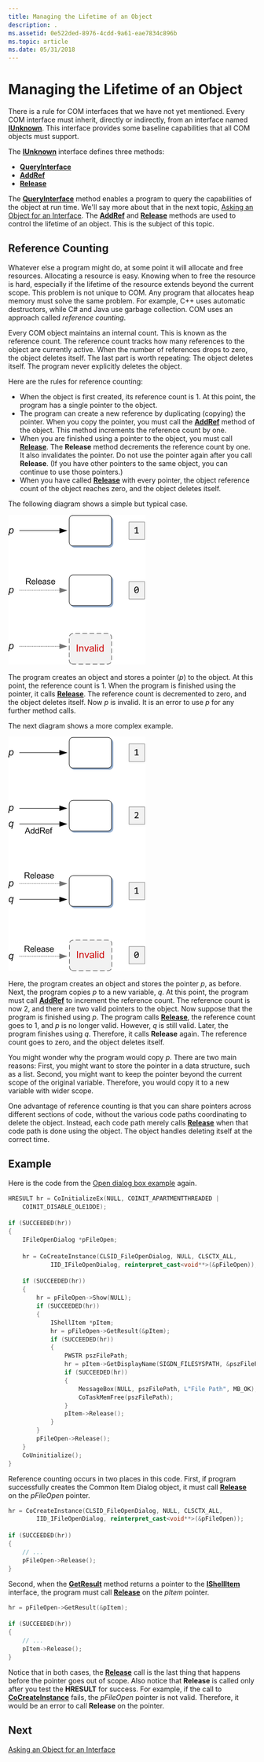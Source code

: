 ```yaml
---
title: Managing the Lifetime of an Object
description: .
ms.assetid: 0e522ded-8976-4cdd-9a61-eae7834c896b
ms.topic: article
ms.date: 05/31/2018
---
```


# Managing the Lifetime of an Object

There is a rule for COM interfaces that we have not yet mentioned. Every COM interface must inherit, directly or indirectly, from an interface named [**IUnknown**](https://docs.microsoft.com/windows/desktop/api/unknwn/nn-unknwn-iunknown). This interface provides some baseline capabilities that all COM objects must support.

The [**IUnknown**](https://docs.microsoft.com/windows/desktop/api/unknwn/nn-unknwn-iunknown) interface defines three methods:

-   [**QueryInterface**](https://docs.microsoft.com/windows/desktop/api/unknwn/nf-unknwn-iunknown-queryinterface(q))
-   [**AddRef**](https://docs.microsoft.com/windows/desktop/api/unknwn/nf-unknwn-iunknown-addref)
-   [**Release**](https://docs.microsoft.com/windows/desktop/api/unknwn/nf-unknwn-iunknown-release)

The [**QueryInterface**](https://docs.microsoft.com/windows/desktop/api/unknwn/nf-unknwn-iunknown-queryinterface(q)) method enables a program to query the capabilities of the object at run time. We'll say more about that in the next topic, [Asking an Object for an Interface](asking-an-object-for-an-interface.md). The [**AddRef**](https://docs.microsoft.com/windows/desktop/api/unknwn/nf-unknwn-iunknown-addref) and [**Release**](https://docs.microsoft.com/windows/desktop/api/unknwn/nf-unknwn-iunknown-release) methods are used to control the lifetime of an object. This is the subject of this topic.

## Reference Counting

Whatever else a program might do, at some point it will allocate and free resources. Allocating a resource is easy. Knowing when to free the resource is hard, especially if the lifetime of the resource extends beyond the current scope. This problem is not unique to COM. Any program that allocates heap memory must solve the same problem. For example, C++ uses automatic destructors, while C# and Java use garbage collection. COM uses an approach called *reference counting*.

Every COM object maintains an internal count. This is known as the reference count. The reference count tracks how many references to the object are currently active. When the number of references drops to zero, the object deletes itself. The last part is worth repeating: The object deletes itself. The program never explicitly deletes the object.

Here are the rules for reference counting:

-   When the object is first created, its reference count is 1. At this point, the program has a single pointer to the object.
-   The program can create a new reference by duplicating (copying) the pointer. When you copy the pointer, you must call the [**AddRef**](https://docs.microsoft.com/windows/desktop/api/unknwn/nf-unknwn-iunknown-addref) method of the object. This method increments the reference count by one.
-   When you are finished using a pointer to the object, you must call [**Release**](https://docs.microsoft.com/windows/desktop/api/unknwn/nf-unknwn-iunknown-release). The **Release** method decrements the reference count by one. It also invalidates the pointer. Do not use the pointer again after you call **Release**. (If you have other pointers to the same object, you can continue to use those pointers.)
-   When you have called [**Release**](https://docs.microsoft.com/windows/desktop/api/unknwn/nf-unknwn-iunknown-release) with every pointer, the object reference count of the object reaches zero, and the object deletes itself.

The following diagram shows a simple but typical case.

![illustration that shows reference counting](images/com04.png)

The program creates an object and stores a pointer (*p*) to the object. At this point, the reference count is 1. When the program is finished using the pointer, it calls [**Release**](https://docs.microsoft.com/windows/desktop/api/unknwn/nf-unknwn-iunknown-release). The reference count is decremented to zero, and the object deletes itself. Now *p* is invalid. It is an error to use *p* for any further method calls.

The next diagram shows a more complex example.

![illustration that shows reference counting](images/com05.png)

Here, the program creates an object and stores the pointer *p*, as before. Next, the program copies *p* to a new variable, *q*. At this point, the program must call [**AddRef**](https://docs.microsoft.com/windows/desktop/api/unknwn/nf-unknwn-iunknown-addref) to increment the reference count. The reference count is now 2, and there are two valid pointers to the object. Now suppose that the program is finished using *p*. The program calls [**Release**](https://docs.microsoft.com/windows/desktop/api/unknwn/nf-unknwn-iunknown-release), the reference count goes to 1, and *p* is no longer valid. However, *q* is still valid. Later, the program finishes using *q*. Therefore, it calls **Release** again. The reference count goes to zero, and the object deletes itself.

You might wonder why the program would copy *p*. There are two main reasons: First, you might want to store the pointer in a data structure, such as a list. Second, you might want to keep the pointer beyond the current scope of the original variable. Therefore, you would copy it to a new variable with wider scope.

One advantage of reference counting is that you can share pointers across different sections of code, without the various code paths coordinating to delete the object. Instead, each code path merely calls [**Release**](https://docs.microsoft.com/windows/desktop/api/unknwn/nf-unknwn-iunknown-release) when that code path is done using the object. The object handles deleting itself at the correct time.

## Example

Here is the code from the [Open dialog box example](example--the-open-dialog-box.md) again.

```C++
HRESULT hr = CoInitializeEx(NULL, COINIT_APARTMENTTHREADED |
    COINIT_DISABLE_OLE1DDE);

if (SUCCEEDED(hr))
{
    IFileOpenDialog *pFileOpen;

    hr = CoCreateInstance(CLSID_FileOpenDialog, NULL, CLSCTX_ALL,
            IID_IFileOpenDialog, reinterpret_cast<void**>(&pFileOpen));

    if (SUCCEEDED(hr))
    {
        hr = pFileOpen->Show(NULL);
        if (SUCCEEDED(hr))
        {
            IShellItem *pItem;
            hr = pFileOpen->GetResult(&pItem);
            if (SUCCEEDED(hr))
            {
                PWSTR pszFilePath;
                hr = pItem->GetDisplayName(SIGDN_FILESYSPATH, &pszFilePath);
                if (SUCCEEDED(hr))
                {
                    MessageBox(NULL, pszFilePath, L"File Path", MB_OK);
                    CoTaskMemFree(pszFilePath);
                }
                pItem->Release();
            }
        }
        pFileOpen->Release();
    }
    CoUninitialize();
}
````

Reference counting occurs in two places in this code. First, if program successfully creates the Common Item Dialog object, it must call [**Release**](https://docs.microsoft.com/windows/desktop/api/unknwn/nf-unknwn-iunknown-release) on the *pFileOpen* pointer.

```C++
hr = CoCreateInstance(CLSID_FileOpenDialog, NULL, CLSCTX_ALL, 
        IID_IFileOpenDialog, reinterpret_cast<void**>(&pFileOpen));

if (SUCCEEDED(hr))
{
    // ...
    pFileOpen->Release();
}
```

Second, when the [**GetResult**](https://docs.microsoft.com/windows/desktop/api/shobjidl_core/nf-shobjidl_core-ifiledialog-getresult) method returns a pointer to the [**IShellItem**](https://docs.microsoft.com/windows/desktop/api/shobjidl_core/nn-shobjidl_core-ishellitem) interface, the program must call [**Release**](https://docs.microsoft.com/windows/desktop/api/unknwn/nf-unknwn-iunknown-release) on the *pItem* pointer.

```C++
hr = pFileOpen->GetResult(&pItem);

if (SUCCEEDED(hr))
{
    // ...
    pItem->Release();
}
```

Notice that in both cases, the [**Release**](https://docs.microsoft.com/windows/desktop/api/unknwn/nf-unknwn-iunknown-release) call is the last thing that happens before the pointer goes out of scope. Also notice that **Release** is called only after you test the **HRESULT** for success. For example, if the call to [**CoCreateInstance**](https://docs.microsoft.com/windows/desktop/api/combaseapi/nf-combaseapi-cocreateinstance) fails, the *pFileOpen* pointer is not valid. Therefore, it would be an error to call **Release** on the pointer.

## Next

[Asking an Object for an Interface](asking-an-object-for-an-interface.md)
